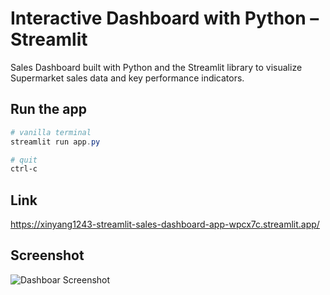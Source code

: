 
# Interactive Dashboard with Python – Streamlit

Sales Dashboard built with Python and the Streamlit library to visualize Supermarket sales data and key performance indicators.

## Run the app
```Powershell
# vanilla terminal
streamlit run app.py

# quit
ctrl-c
```

## Link
https://xinyang1243-streamlit-sales-dashboard-app-wpcx7c.streamlit.app/

## Screenshot

![Dashboar Screenshot](https://content.screencast.com/users/jubbel3/folders/Snagit/media/64b4d64a-4e59-4bec-9f16-771eb1a99005/08.18.2021-19.50.jpg)

